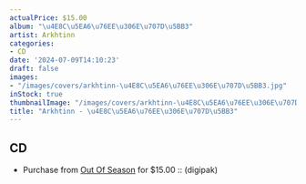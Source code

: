 ```yaml
---
actualPrice: $15.00
album: "\u4E8C\u5EA6\u76EE\u306E\u707D\u5BB3"
artist: Arkhtinn
categories:
- CD
date: '2024-07-09T14:10:23'
draft: false
images:
- "/images/covers/arkhtinn-\u4E8C\u5EA6\u76EE\u306E\u707D\u5BB3.jpg"
inStock: true
thumbnailImage: "/images/covers/arkhtinn-\u4E8C\u5EA6\u76EE\u306E\u707D\u5BB3-thumb.jpg"
title: "Arkhtinn - \u4E8C\u5EA6\u76EE\u306E\u707D\u5BB3"
---
```


## CD
* Purchase from [Out Of Season](https://www.outofseasonlabel.com/products/arkhtinn-二度目の災害-cd-digipak) for $15.00 :: (digipak)
